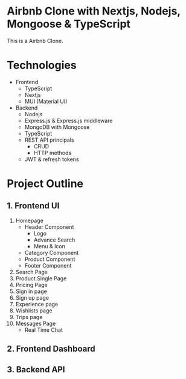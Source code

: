 # Airbnb Clone with Nextjs, Nodejs, Mongoose & TypeScript
This is a Airbnb Clone.

# Technologies

* Frontend
  - TypeScript
  - Nextjs
  - MUI (Material UI)
* Backend
  - Nodejs
  - Express.js & Express.js middleware
  - MongoDB with Mongoose
  - TypeScript
  - REST API principals
    - CRUD
    - HTTP methods
  * JWT & refresh tokens

# Project Outline
## 1. Frontend UI
1. Homepage
    * Header Component
      * Logo
      * Advance Search
      * Menu & Icon
    * Category Component
    * Product Component
    * Footer Component
2. Search Page
3. Product Single Page
4. Pricing Page
5. Sign in page
6. Sign up page
7. Experience page
8. Wishlists page
9. Trips page
10. Messages Page
    * Real Time Chat

## 2. Frontend Dashboard
## 3. Backend API
